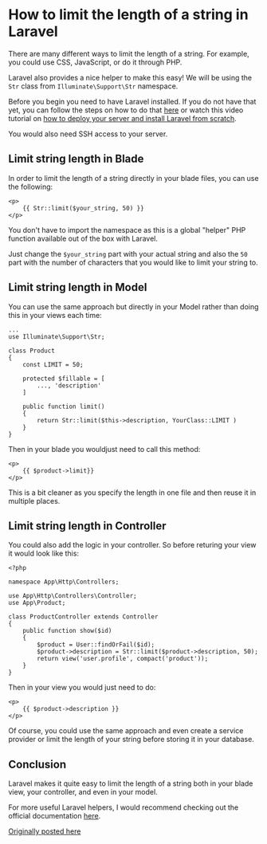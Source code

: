 # How to limit the length of a string in Laravel

There are many different ways to limit the length of a string. For example, you could use CSS, JavaScript, or do it through PHP.

Laravel also provides a nice helper to make this easy!  We will be using the `Str` class from `Illuminate\Support\Str` namespace.

Before you begin you need to have Laravel installed. If you do not have that yet, you can follow the steps on how to do that [here](https://devdojo.com/bobbyiliev/laravel-app-on-digital-ocean-ubuntu-1904-droplet-step-by-step-guide) or watch this video tutorial on [how to deploy your server and install Laravel from scratch](https://www.youtube.com/watch?v=RrhpbFCOlZ0&list=PLY7SzAmnEqp6bOl-AehM9dX3UKlxTjMVD).

You would also need SSH access to your server.

## Limit string length in Blade

In order to limit the length of a string directly in your blade files, you can use the following:

```
<p>
    {{ Str::limit($your_string, 50) }}
</p>
```

You don't have to import the namespace as this is a global "helper" PHP function available out of the box with Laravel.

Just change the `$your_string` part with your actual string and also the `50` part with the number of characters that you would like to limit your string to.

## Limit string length in Model

You can use the same approach but directly in your Model rather than doing this in your views each time:

```
...
use Illuminate\Support\Str;

class Product
{
    const LIMIT = 50;

    protected $fillable = [
        ..., 'description'
    ]

    public function limit()
    {
        return Str::limit($this->description, YourClass::LIMIT )
    }
}
```

Then in your blade you wouldjust need to call this method:

```
<p>
    {{ $product->limit}}
</p>
```

This is a bit cleaner as you specify the length in one file and then reuse it in multiple places.

## Limit string length in Controller

You could also add the logic in your controller. So before returing your view it would look like this:

```
<?php

namespace App\Http\Controllers;

use App\Http\Controllers\Controller;
use App\Product;

class ProductController extends Controller
{
    public function show($id)
    {
        $product = User::findOrFail($id);
        $product->description = Str::limit($product->description, 50);
        return view('user.profile', compact('product'));
    }
}
```

Then in your view you would just need to do:

```
<p>
    {{ $product->description }}
</p>
```

Of course, you could use the same approach and even create a service provider or limit the length of your string before storing it in your database.

## Conclusion

Laravel makes it quite easy to limit the length of a string both in your blade view, your controller, and even in your model.

For more useful Laravel helpers, I would recommend checking out the official documentation [here](https://laravel.com/docs/7.x/helpers).

[Originally posted here](https://devdojo.com/bobbyiliev/how-to-limit-the-length-of-a-string-in-laravel)